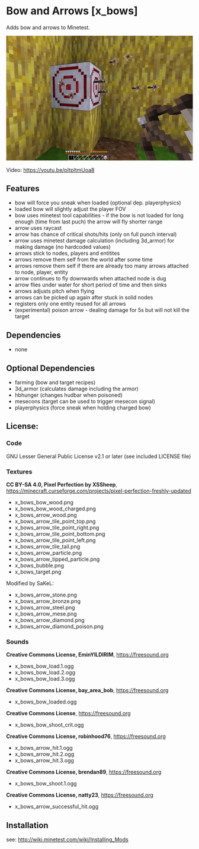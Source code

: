 # Bow and Arrows [x_bows]

Adds bow and arrows to Minetest.

![screenshot](screenshot.png)

Video: https://youtu.be/pItpltmUoa8

## Features

* bow will force you sneak when loaded (optional dep. playerphysics)
* loaded bow will slightly adjust the player FOV
* bow uses minetest tool capabilities - if the bow is not loaded for long enough (time from last puch) the arrow will fly shorter range
* arrow uses raycast
* arrow has chance of critical shots/hits (only on full punch interval)
* arrow uses minetest damage calculation (including 3d_armor) for making damage (no hardcoded values)
* arrows stick to nodes, players and entitites
* arrows remove them self from the world after some time
* arrows remove them self if there are already too many arrows attached to node, player, entity
* arrow continues to fly downwards when attached node is dug
* arrow flies under water for short period of time and then sinks
* arrows adjusts pitch when flying
* arrows can be picked up again after stuck in solid nodes
* registers only one entity reused for all arrows
* (experimental) poison arrow - dealing damage for 5s but will not kill the target

## Dependencies

- none

## Optional Dependencies

- farming (bow and target recipes)
- 3d_armor (calculates damage including the armor)
- hbhunger (changes hudbar when poisoned)
- mesecons (target can be used to trigger mesecon signal)
- playerphysics (force sneak when holding charged bow)

## License:

### Code

GNU Lesser General Public License v2.1 or later (see included LICENSE file)

### Textures

**CC BY-SA 4.0, Pixel Perfection by XSSheep**, https://minecraft.curseforge.com/projects/pixel-perfection-freshly-updated

- x_bows_bow_wood.png
- x_bows_bow_wood_charged.png
- x_bows_arrow_wood.png
- x_bows_arrow_tile_point_top.png
- x_bows_arrow_tile_point_right.png
- x_bows_arrow_tile_point_bottom.png
- x_bows_arrow_tile_point_left.png
- x_bows_arrow_tile_tail.png
- x_bows_arrow_particle.png
- x_bows_arrow_tipped_particle.png
- x_bows_bubble.png
- x_bows_target.png

Modified by SaKeL:

- x_bows_arrow_stone.png
- x_bows_arrow_bronze.png
- x_bows_arrow_steel.png
- x_bows_arrow_mese.png
- x_bows_arrow_diamond.png
- x_bows_arrow_diamond_poison.png

### Sounds

**Creative Commons License, EminYILDIRIM**, https://freesound.org

- x_bows_bow_load.1.ogg
- x_bows_bow_load.2.ogg
- x_bows_bow_load.3.ogg

**Creative Commons License, bay_area_bob**, https://freesound.org

- x_bows_bow_loaded.ogg

**Creative Commons License**, https://freesound.org

- x_bows_bow_shoot_crit.ogg

**Creative Commons License, robinhood76**, https://freesound.org

- x_bows_arrow_hit.1.ogg
- x_bows_arrow_hit.2.ogg
- x_bows_arrow_hit.3.ogg

**Creative Commons License, brendan89**, https://freesound.org

- x_bows_bow_shoot.1.ogg

**Creative Commons License, natty23**, https://freesound.org

- x_bows_arrow_successful_hit.ogg

## Installation

see: http://wiki.minetest.com/wiki/Installing_Mods

